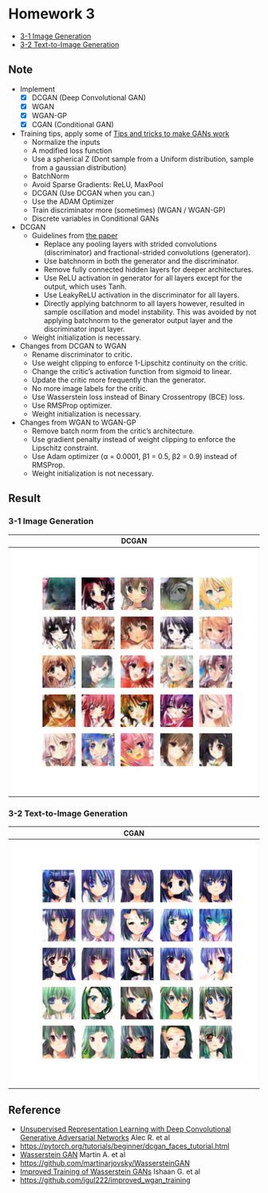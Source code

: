 # Homework 3
* [3-1 Image Generation]
* [3-2 Text-to-Image Generation]

## Note
* Implement
  - [x] DCGAN (Deep Convolutional GAN)
  - [x] WGAN
  - [x] WGAN-GP
  - [x] CGAN (Conditional GAN)
* Training tips, apply some of [Tips and tricks to make GANs work]
  * Normalize the inputs
  * A modified loss function
  * Use a spherical Z (Dont sample from a Uniform distribution, sample from a gaussian distribution)
  * BatchNorm
  * Avoid Sparse Gradients: ReLU, MaxPool
  * DCGAN (Use DCGAN when you can.)
  * Use the ADAM Optimizer
  * Train discriminator more (sometimes) (WGAN / WGAN-GP)
  * Discrete variables in Conditional GANs
* DCGAN
  * Guidelines from [the paper]
    * Replace any pooling layers with strided convolutions (discriminator) and fractional-strided convolutions (generator).
    * Use batchnorm in both the generator and the discriminator.
    * Remove fully connected hidden layers for deeper architectures.
    * Use ReLU activation in generator for all layers except for the output, which uses Tanh.
    * Use LeakyReLU activation in the discriminator for all layers.
    * Directly applying batchnorm to all layers however, resulted in sample oscillation and model instability. 
      This was avoided by not applying batchnorm to the generator output layer and the discriminator input layer.
  * Weight initialization is necessary.
* Changes from DCGAN to WGAN
  * Rename discriminator to critic.
  * Use weight clipping to enforce 1-Lipschitz continuity on the critic.
  * Change the critic’s activation function from sigmoid to linear.
  * Update the critic more frequently than the generator.
  * No more image labels for the critic.
  * Use Wasserstein loss instead of Binary Crossentropy (BCE) loss.
  * Use RMSProp optimizer.
  * Weight initialization is necessary.
* Changes from WGAN to WGAN-GP
  * Remove batch norm from the critic’s architecture.
  * Use gradient penalty instead of weight clipping to enforce the Lipschitz constraint.
  * Use Adam optimizer (α = 0.0001, β1 = 0.5, β2 = 0.9) instead of RMSProp.
  * Weight initialization is not necessary.

## Result
### 3-1 Image Generation
| DCGAN         |
|---------------|
|![gan_original]|
### 3-2 Text-to-Image Generation
| CGAN           |
|----------------|
|![cgan_original]|

## Reference
* [Unsupervised Representation Learning with Deep Convolutional Generative Adversarial Networks][p1] Alec R. et al
* https://pytorch.org/tutorials/beginner/dcgan_faces_tutorial.html
* [Wasserstein GAN][p2] Martin A. et al
* https://github.com/martinarjovsky/WassersteinGAN
* [Improved Training of Wasserstein GANs][p3] Ishaan G. et al
* https://github.com/igul222/improved_wgan_training



[3-1 Image Generation]: https://docs.google.com/presentation/d/1UdLXHcu-pvvYkNvZIWT7tFbuGO2HzHuAZhcA0Xdrtd8
[3-2 Text-to-Image Generation]: https://docs.google.com/presentation/d/1P5ToVdC_FaFzqC-wD6al6RoLseOgzoyaYESyJasef2E
[Tips and tricks to make GANs work]: https://github.com/soumith/ganhacks
[the paper]: https://arxiv.org/pdf/1511.06434.pdf
[gan_original]: samples/gan_original.png
[cgan_original]: samples/cgan_original.png
[p1]: https://arxiv.org/pdf/1511.06434
[p2]: https://arxiv.org/abs/1701.07875
[p3]: https://arxiv.org/abs/1704.00028
